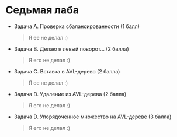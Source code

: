 # Седьмая лаба
* Задача А. Проверка сбалансированности (1 балл)  
  > Я ее не делал :)  
* Задача B. Делаю я левый поворот... (2 балла)  
  > Я его не делал :)
* Задача C. Вставка в AVL-дерево (2 балла)  
  > Я ее не делал :)
* Задача D. Удаление из AVL-дерева (2 балла)  
  > Я его не делал :)
* Задача D. Упорядоченное множество на AVL-дереве (3 балла)  
  > Я его не делал :)
